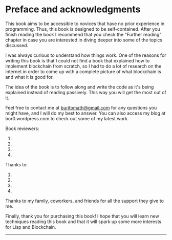 # Preface and acknowledgments

This book aims to be accessible to novices that have no prior experience in programming. Thus, this book is designed to be self-contained. After you finish reading the book I recommend that you check the "Further reading" chapter in case you are interested in diving deeper into some of the topics discussed.

I was always curious to understand how things work. One of the reasons for writing this book is that I could not find a book that explained how to implement blockchain from scratch, so I had to do a lot of research on the internet in order to come up with a complete picture of what blockchain is and what it is good for.

The idea of the book is to follow along and write the code as it's being explained instead of reading passively. This way you will get the most out of it.

Feel free to contact me at buritomath@gmail.com for any questions you might have, and I will do my best to answer. You can also access my blog at bor0.wordpress.com to check out some of my latest work.

Book reviewers:

1.
1.
1.
1.

Thanks to:

1.
1.
1.
1.

Thanks to my family, coworkers, and friends for all the support they give to me.

Finally, thank you for purchasing this book! I hope that you will learn new techniques reading this book and that it will spark up some more interests for Lisp and Blockchain.

* * *
